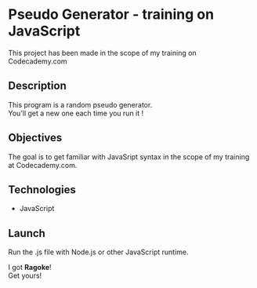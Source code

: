 # Pseudo Generator - training on JavaScript

This project has been made in the scope of my training on Codecademy.com

## Description

This program is a random pseudo generator.  
You'll get a new one each time you run it !

## Objectives

The goal is to get familiar with JavaSript syntax in the scope of my training at Codecademy.com.

## Technologies

+ JavaScript

## Launch

Run the .js file with Node.js or other JavaScript runtime.

I got **Ragoke**!   
Get yours!
